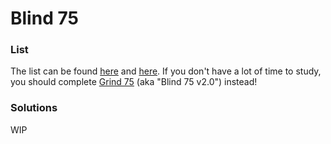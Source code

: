 # Blind 75

### List

The list can be found [here](https://leetcode.com/list/xi4ci4ig/) and [here](https://leetcode.com/discuss/general-discussion/460599/blind-75-leetcode-questions).  If you don't have a lot of time to study, you should complete [Grind 75](../grind75/README.md) (aka "Blind 75 v2.0") instead!

### Solutions

WIP
